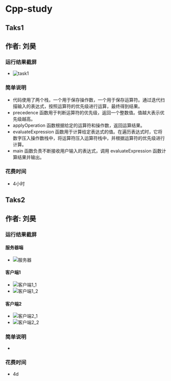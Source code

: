 # Cpp-study

## Taks1

## 作者: 刘昊

### 运行结果截屏
- ![task1](https://github.com/lh-01/Cpp-study/assets/81234347/4f3a98c1-3b74-4e4a-8a05-8e53aa164df5)


### 简单说明
- 代码使用了两个栈，一个用于保存操作数，一个用于保存运算符。通过迭代扫描输入的表达式，按照运算符的优先级进行运算，最终得到结果。
- precedence 函数用于判断运算符的优先级，返回一个整数值。值越大表示优先级越高。
- applyOperation 函数根据给定的运算符和操作数，返回运算结果。
- evaluateExpression 函数用于计算给定表达式的值。在遍历表达式时，它将数字压入操作数栈中，将运算符压入运算符栈中，并根据运算符的优先级进行计算。
- main 函数负责不断接收用户输入的表达式，调用 evaluateExpression 函数计算结果并输出。 

### 花费时间
-  4小时

## Taks2

## 作者: 刘昊

### 运行结果截屏
#### 服务器端
- ![服务器](https://github.com/lh-01/Cpp-study/assets/81234347/3e6ac5f1-204d-4644-87aa-183fe5423003)
#### 客户端1
- ![客户端1_1](https://github.com/lh-01/Cpp-study/assets/81234347/0025e8c8-6d39-464a-b7bd-043a23f5f3b2)
- ![客户端1_2](https://github.com/lh-01/Cpp-study/assets/81234347/dd3609c1-7236-4f3d-932c-afd704e0938f)
#### 客户端2
- ![客户端2_1](https://github.com/lh-01/Cpp-study/assets/81234347/ddc8c8f7-00d5-49c1-8370-3b7ff51e2fba)
- ![客户端2_2](https://github.com/lh-01/Cpp-study/assets/81234347/4fc7d061-5853-46eb-a853-75560a87f7f9)

### 简单说明
 -

### 花费时间
-  4d

